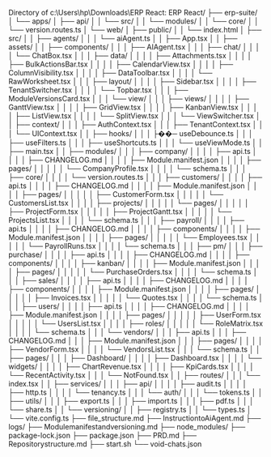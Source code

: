 Directory of c:\Users\hp\Downloads\ERP React:
ERP React/
├── erp-suite/
│   └── apps/
│       ├── api/
│       │   └── src/
│       │       └── modules/
│       │           └── core/
│       │               └── version.routes.ts
│       └── web/
│           ├── public/
│           │   └── index.html
│           ├── src/
│           │   ├── agents/
│           │   │   └── aiAgent.ts
│           │   ├── App.tsx
│           │   ├── assets/
│           │   ├── components/
│           │   │   ├── AIAgent.tsx
│           │   │   ├── chat/
│           │   │   │   └── ChatBox.tsx
│           │   │   ├── data/
│           │   │   │   ├── Attachments.tsx
│           │   │   │   ├── BulkActionsBar.tsx
│           │   │   │   ├── CalendarView.tsx
│           │   │   │   ├── ColumnVisibility.tsx
│           │   │   │   ├── DataToolbar.tsx
│           │   │   │   └── RawWorksheet.tsx
│           │   │   ├── layout/
│           │   │   │   ├── Sidebar.tsx
│           │   │   │   ├── TenantSwitcher.tsx
│           │   │   │   └── Topbar.tsx
│           │   │   ├── ModuleVersionsCard.tsx
│           │   │   └── view/
│           │   │       ├── views/
│           │   │       │   ├── GanttView.tsx
│           │   │       │   ├── GridView.tsx
│           │   │       │   ├── KanbanView.tsx
│           │   │       │   ├── ListView.tsx
│           │   │       │   └── SplitView.tsx
│           │   │       └── ViewSwitcher.tsx
│           │   ├── context/
│           │   │   ├── AuthContext.tsx
│           │   │   ├── TenantContext.tsx
│           │   │   └── UIContext.tsx
│           │   ├── hooks/
│           │   │   ├��─ useDebounce.ts
│           │   │   ├── useFilters.ts
│           │   │   ├── useShortcuts.ts
│           │   │   └── useViewMode.ts
│           │   ├── main.tsx
│           │   ├── modules/
│           │   │   ├── company/
│           │   │   │   ├── api.ts
│           │   │   │   ├── CHANGELOG.md
│           │   │   │   ├── Module.manifest.json
│           │   │   │   ├── pages/
│           │   │   │   │   └── CompanyProfile.tsx
│           │   │   │   └── schema.ts
│           │   │   ├── core/
│           │   │   │   └── version.routes.ts
│           │   │   ├── customers/
│           │   │   │   ├── api.ts
│           │   │   │   ├── CHANGELOG.md
│           │   │   │   ├── Module.manifest.json
│           │   │   │   ├── pages/
│           │   │   │   │   ├── CustomerForm.tsx
│           │   │   │   │   └── CustomersList.tsx
│           │   │   │   ├── projects/
│           │   │   │   │   └── pages/
│           │   │   │   │       ├── ProjectForm.tsx
│           │   │   │   │       ├── ProjectGantt.tsx
│           │   │   │   │       └── ProjectsList.tsx
│           │   │   │   └── schema.ts
│           │   │   ├── payroll/
│           │   │   │   ├── api.ts
│           │   │   │   ├── CHANGELOG.md
│           │   │   │   ├── components/
│           │   │   │   ├── Module.manifest.json
│           │   │   │   ├── pages/
│           │   │   │   │   └── Employees.tsx
│           │   │   │   │   └── PayrollRuns.tsx
│           │   │   │   └── schema.ts
│           │   │   ├── pm/
│           │   │   ├── purchase/
│           │   │   │   ├── api.ts
│           │   │   │   ├── CHANGELOG.md
│           │   │   │   ├── components/
│           │   │   │   ├── kanban/
│           │   │   │   ├── Module.manifest.json
│           │   │   │   ├── pages/
│           │   │   │   │   └── PurchaseOrders.tsx
│           │   │   │   └── schema.ts
│           │   │   ├── sales/
│           │   │   │   ├── api.ts
│           │   │   │   ├── CHANGELOG.md
│           │   │   │   ├── components/
│           │   │   │   ├── Module.manifest.json
│           │   │   │   ├── pages/
│           │   │   │   │   ├── Invoices.tsx
│           │   │   │   │   └── Quotes.tsx
│           │   │   │   └── schema.ts
│           │   │   ├── users/
│           │   │   │   ├── api.ts
│           │   │   │   ├── CHANGELOG.md
│           │   │   │   ├── Module.manifest.json
│           │   │   │   ├── pages/
│           │   │   │   │   ├── UserForm.tsx
│           │   │   │   │   └── UsersList.tsx
│           │   │   │   ├── roles/
│           │   │   │   │   └── RoleMatrix.tsx
│           │   │   │   └── schema.ts
│           │   │   └── vendors/
│           │   │       ├── api.ts
│           │   │       ├── CHANGELOG.md
│           │   │       ├── Module.manifest.json
│           │   │       ├── pages/
│           │   │       │   ├── VendorForm.tsx
│           │   │       │   └── VendorsList.tsx
│           │   │       └── schema.ts
│           │   ├── pages/
│           │   │   ├── Dashboard/
│           │   │   │   ├── Dashboard.tsx
│           │   │   │   └── widgets/
│           │   │   │       ├── ChartRevenue.tsx
│           │   │   │       ├── KpiCards.tsx
│           │   │   │       └── RecentActivity.tsx
│           │   │   └── NotFound.tsx
│           │   ├── routes/
│           │   │   └── index.tsx
│           │   ├── services/
│           │   │   ├── api/
│           │   │   │   ├── audit.ts
│           │   │   │   ├── http.ts
│           │   │   │   └── tenancy.ts
│           │   │   └── auth/
│           │   │       └── tokens.ts
│           │   ├── utils/
│           │   │   ├── export.ts
│           │   │   ├── import.ts
│           │   │   ├── pdf.ts
│           │   │   └── share.ts
│           │   └── versioning/
│           │       ├── registry.ts
│           │       └── types.ts
│           └── vite.config.ts
├── file_structure.md
├── InstructiontoAiAgent.md
├── logs/
├── Modulemanifestandversioning.md
├── node_modules/
├── package-lock.json
├── package.json
├── PRD.md
├── Repositorystructure.md
├── start.sh
└── void-chats.json